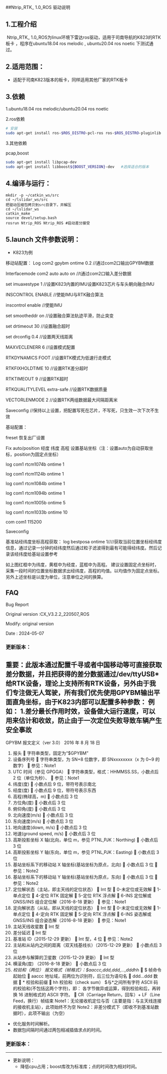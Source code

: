 ##Ntrip_RTK_ 1.0_ROS 驱动说明

## 1.工程介绍

​		Ntrip_RTK_ 1.0_ROS为linux环境下雷达ros驱动，适用于司南导航的K823的RTK板卡 ，程序在ubuntu18.04 ros melodic , ubuntu20.04 ros noetic 下测试通过。

## 2.适用范围：

* 适配于司南K823版本的板卡，同样适用其他厂家的RTK板卡
  

## 3.依赖

1.ubuntu18.04 ros melodic/ubuntu20.04 ros noetic

2.ros依赖

```bash
# 安装
sudo apt-get install ros-$ROS_DISTRO-pcl-ros ros-$ROS_DISTRO-pluginlib  ros-$ROS_DISTRO-pcl-conversions 
```

3.其他依赖

pcap,boost

~~~bash
sudo apt-get install libpcap-dev
sudo apt-get install libboost${BOOST_VERSION}-dev   #选择适合的版本
~~~



## 4.编译与运行：

~~~shell
mkdir -p ~/catkin_ws/src
cd ~/lslidar_ws/src
把驱动压缩包拷贝到src目录下，并解压
cd ~/lslidar_ws
catkin_make
source devel/setup.bash
rosrun Ntrip_ROS Ntrip_ROS #启动差分接受
~~~



## 5.launch 文件参数说明：

- K823为例


移动站配置：
Log com2 gpybm ontime 0.2   //通过com2口输出GPYBM数据

Interfacemode com2 auto auto on  //t通过com2口输入差分数据

set imuaxestype 1             //设置K823内置的IMU设置K823芯片与车头朝向融合IMU

INSCONTROL ENABLE       //使能IMU与RTK融合算法

inscontrol enable              //使能IMU

set smootheddr on             //设置融合算法轨迹平滑，防止突变

set drtimeout 30                //设置融合超时

set drconfig 0.4                 //设置两天线距离

MAXVECLENERR 6            //设置模式配置

RTKDYNAMICS FOOT          //设置RTK模式为低速行走模式

RTKFIXHOLDTIME 10              //设置RTK差分超时

RTKTIMEOUT 9                   //设置RTK超时

RTKQUALITYLEVEL extra-safe        //设置RTK数据质量

VECTORLENMODE 2             //设置RTK两组数据最大间隔距离米

Saveconfig                       //保持以上设置，把配置写死在芯片，不写死，只生效一次下次不生效
 


基站配置：

freset                          恢复出厂设置

Fix auto/position 经度 纬度 高程    设置基站坐标（注：设置auto为自动获取坐标，position为固定点坐标）

log com1 rtcm1074b ontime 1 

log com1 rtcm1124b ontime 1 

log com1 rtcm1084b ontime 1 

log com1 rtcm1094b ontime 1

log com1 rtcm1005b ontime 5

log com1 rtcm1033b ontime 10

com com1 115200

Saveconfig

  

基准站经纬度坐标高程获取：
log bestposa ontime 1////获取当前位置坐标经纬度信息，通过记录一分钟的经纬度然后通过粒子滤波得到最有可能得经纬度。然后记录该经纬度给基站设置参考


如上图红框中为纬度，黄框中为经度，蓝框中为高程。
建议设置固定点坐标时，采集一段时间的位置坐标数据求出经纬度，高程的均值。以均值作为固定点坐标。另外上述坐标是以度为单位，注意单位之间的换算。  

## FAQ

Bug Report

Original version :CX_V3.2.2_220507_ROS

Modify:  original version

Date    : 2024-05-07


### 更新版本：
重要：此版本通过配置千寻或者中国移动等可直接获取差分数据，并且把获得的差分数据通过/dev/ttyUSB*给RTK设备，理论上支持所有RTK设备，另外由于我们专注做无人驾驶，所有我们优先使用GPYBM输出平面直角坐标，由于K823内部可以配置多种参数：
例如：
1.差分最长作用时效，设备做大运行速度，可以用来估计和收敛，防止由于一次定位失败导致车辆产生安全事故
------

GPYBM 报文定义（ver 3.0）
2016 年 8 月 18 日
1. 报头
 字符串类型，固定为“$GPYBM”
2. 设备序列号
 字符串类型，为 SN+8 位数字，即 SNxxxxxxxx（x 为 0~9 的数字）
 参见：Note1
3. UTC 时间（参见 GPGGA）
 字符串类型，格式：HHMMSS.SS，小数点后 2 位（单位为秒）、
 参见：Note1
4. 纬度(度)
 小数点后 9 位，带符号表示南北
5. 经度(度)
 小数点后 9 位，带符号表示东西
6. 高程(椭球高，m)
 小数点后 3 位
7. 方位角(度)
 小数点后 3 位
8. 俯仰角(度)
 小数点后 3 位
9. 北向速度(m/s)
 小数点后 3 位
10. 东向速度(m/s)
 小数点后 3 位
11. 地向速度(down, m/s)
 小数点后 3 位
12. 地速(ground speed, m/s)
 小数点后 3 位
13. 高斯投影坐标 X 轴(北向，单位 m，参见 PTNL,PJK：Northing)
 小数点后 3 位
14. 高斯投影坐标 Y 轴(东向，单位 m，参见 PTNL,PJK：Easting)
 小数点后 3 位
15. 基站坐标系下的移动站 X 轴坐标(基站坐标为原点，北向)
 小数点后 3 位
 参见：Note2
16. 基站坐标系下的移动站 Y 轴坐标(基站坐标为原点，东向)
 小数点后 3 位
 参见：Note2
17. 定位解状态（主站，即主天线的定位状态）
 Int 型
 0-未定位或无效解
 1-单点定位
 4-定位 RTK 固定解
 5-定位 RTK 浮点解
 6-INS 定位解或 GNSS/INS 组合定位解（2016-8-18 更新）
 参见：Note1
18. 定向解状态（从站，即从天线的定位状态）
 Int 型
 0-未定位或无效解
 1-单点定位
 4-定向 RTK 固定解
 5-定向 RTK 浮点解
 6-INS 姿态解或 GNSS/INS 组合姿态解（2016-8-18 更新）
 参见：Note1
19. 主站天线收星数
 Int 型
20. 差分延迟
 Int 型
21. 基准站 ID（2015-12-29 更新）
 Int 型，4 位
 参见：Note2
22. 主站和从站内之间的距离（双天线基线长）（2015-12-29 更新）
 小数点后 3 位
23. 从站参与解算的卫星数（2015-12-29 更新）
 Int 型
24. 横滚角(度) （2016-8-18 更新）
 小数点后 3 位
25. *校验和（两位）
报文格式（帧格式）：$aaccc,ddd,ddd,…,ddd*hh<CR><LF>
 $ 帧命令起始位
 aaccc 地址域，前两位为识别符，后三位为语句名
 ddd…ddd 数据
 * 校验和前缀
 hh 校验和（check sum）
$与*之间所有字符 ASCII 码的校验和(不包括这两个字符)，即：
各字节做异或运算，得到校验和后，再转换 16 进制格式的 ASCII 字符。
 <CR><LF> CR（Carriage Return，回车）+ LF（Line Feed，换行）帧结束
Note1：无论接收机定位与否（主要是指：与主天线连接的接收机主站），此项始终不为空
Note2：非差分模式下（即收不到基准站数据时），此项不输出（为空）
  - 优化服务时间解析。
  - 数据包间隔时间通过两包相减插值求点的时间。

### 更新版本：

----------------
- 更新说明：
  - 降低cpu占用；boost库改为标准库；点的时间改为相对时间。
